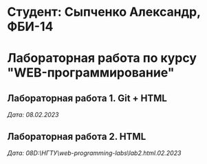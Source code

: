 # Студент: Сыпченко Александр, ФБИ-14

# Лабораторная работа по курсу "WEB-программирование"

## Лабораторная работа 1. Git + HTML

*Дата: 08.02.2023*
## Лабораторная работа 2. HTML
*Дата: 08D:\НГТУ\web-programming-labs\lab2.html.02.2023*